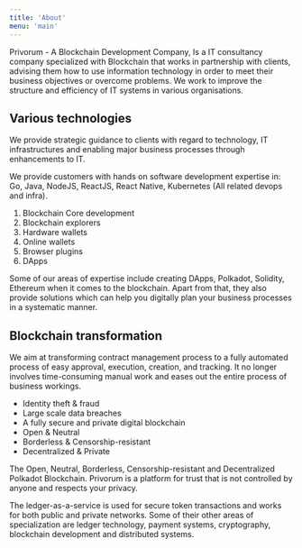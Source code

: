 ```yaml
---
title: 'About'
menu: 'main'
---
```


Privorum - A Blockchain Development Company, Is a IT consultancy company specialized with Blockchain that works in partnership with clients, advising them how to use information technology in order to meet their business objectives or overcome problems.
We work to improve the structure and efficiency of IT systems in various organisations.

## Various technologies

We provide strategic guidance to clients with regard to technology, IT infrastructures and enabling major business processes through enhancements to IT.

We provide customers with hands on software development expertise in: Go, Java, NodeJS, ReactJS, React Native, Kubernetes (All related devops and infra).

1. Blockchain Core development
2. Blockchain explorers
3. Hardware wallets
4. Online wallets
5. Browser plugins
6. DApps

Some of our areas of expertise include creating DApps, Polkadot, Solidity, Ethereum when it comes to the blockchain. 
Apart from that, they also provide solutions which can help you digitally plan your business processes in a systematic manner.

## Blockchain transformation

We aim at transforming contract management process to a fully automated process of easy approval, execution, creation, and tracking. It no longer involves time-consuming manual work and eases out the entire process of business workings.



- Identity theft & fraud
- Large scale data breaches
- A fully secure and private digital blockchain
- Open & Neutral
- Borderless & Censorship-resistant
- Decentralized & Private

The Open, Neutral, Borderless, Censorship-resistant and Decentralized Polkadot Blockchain. Privorum is a platform for trust that is not controlled by anyone and respects your privacy.

The ledger-as-a-service is used for secure token transactions and works for both public and private networks. Some of their other areas of specialization are ledger technology, payment systems, cryptography, blockchain development and distributed systems.

